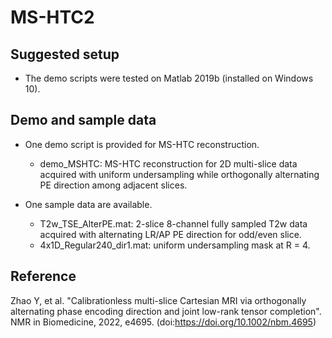 # MS-HTC2
## Suggested setup
- The demo scripts were tested on Matlab 2019b (installed on Windows 10). 

## Demo and sample data
- One demo script is provided for MS-HTC reconstruction.
  + demo_MSHTC: MS-HTC reconstruction for 2D multi-slice data acquired with uniform undersampling while orthogonally alternating PE direction among adjacent slices.
  
- One sample data are available.
  + T2w_TSE_AlterPE.mat: 2-slice 8-channel fully sampled T2w data acquired with alternating LR/AP PE direction for odd/even slice.
  + 4x1D_Regular240_dir1.mat: uniform undersampling mask at R = 4.

## Reference
Zhao Y, et al. "Calibrationless multi-slice Cartesian MRI via orthogonally alternating phase encoding direction and joint low-rank tensor completion". NMR in Biomedicine, 2022, e4695. (doi:https://doi.org/10.1002/nbm.4695)
